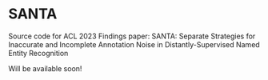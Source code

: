 # SANTA
Source code for ACL 2023 Findings paper: SANTA: Separate Strategies for Inaccurate and Incomplete Annotation Noise in Distantly-Supervised Named Entity Recognition

Will be available soon!
